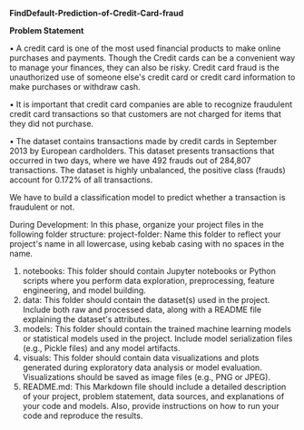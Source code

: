 **FindDefault-Prediction-of-Credit-Card-fraud**

**Problem Statement**

• A credit card is one of the most used financial products to make online purchases and payments. Though the Credit cards can be a convenient way to manage your finances, they can also be risky. Credit card fraud is the unauthorized use of someone else's credit card or credit card information to make purchases or withdraw cash.

• It is important that credit card companies are able to recognize fraudulent credit card transactions so that customers are not charged for items that they did not purchase.

• The dataset contains transactions made by credit cards in September 2013 by European cardholders. This dataset presents transactions that occurred in two days, where we have 492 frauds out of 284,807 transactions. The dataset is highly unbalanced, the positive class (frauds) account for 0.172% of all transactions.

We have to build a classification model to predict whether a transaction is fraudulent or not.

During Development: In this phase, organize your project files in the following folder structure: project-folder: Name this folder to reflect your project's name in all lowercase, using kebab casing with no spaces in the name.

1. notebooks: This folder should contain Jupyter notebooks or Python scripts where you perform data exploration, preprocessing, feature engineering, and model building.
2. data: This folder should contain the dataset(s) used in the project. Include both raw and processed data, along with a README file explaining the dataset's attributes.
3. models: This folder should contain the trained machine learning models or statistical models used in the project. Include model serialization files (e.g., Pickle files) and any model artifacts.
4. visuals: This folder should contain data visualizations and plots generated during exploratory data analysis or model evaluation. Visualizations should be saved as image files (e.g., PNG or JPEG).
5. README.md: This Markdown file should include a detailed description of your project, problem statement, data sources, and explanations of your code and models. Also, provide instructions on how to run your code and reproduce the results.
